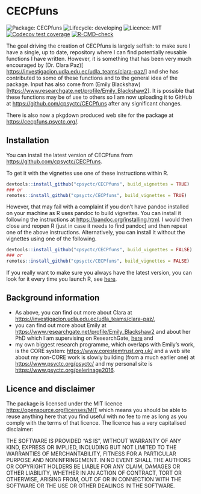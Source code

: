 
<!-- README.md is generated from README.Rmd. Please edit that file -->

# CECPfuns

<!-- badges: start -->

![Package:
CECPfuns](https://img.shields.io/badge/Package-CECPfuns-lightgrey)
![Lifecycle:
developing](https://img.shields.io/badge/Lifecycle-developing-orange)
![Licence: MIT](https://img.shields.io/badge/Licence-MIT-brightgreen)
[![Codecov test
coverage](https://codecov.io/gh/cpsyctc/CECPfuns/branch/main/graph/badge.svg)](https://codecov.io/gh/cpsyctc/CECPfuns?branch=main)
[![R-CMD-check](https://github.com/cpsyctc/CECPfuns/workflows/R-CMD-check/badge.svg)](https://github.com/cpsyctc/CECPfuns/actions)
<!-- badges: end -->

The goal driving the creation of CECPfuns is largely selfish: to make
sure I have a single, up to date, repository where I can find
potentially reusable functions I have written. However, it is something
that has been very much encouraged by (Dr. Clara Paz)\[
<https://investigacion.udla.edu.ec/udla_teams/clara-paz/>\] and she has
contributed to some of these functions and to the general idea of the
package. Input has also come from (Emily
Blackshaw)\[<https://www.researchgate.net/profile/Emily_Blackshaw2>\].
It is possible that these functions may be of use to others so I am now
uploading it to GitHub at <https://github.com/cpsyctc/CECPfuns> after
any significant changes.

There is also now a pkgdown produced web site for the package at
<https://cecpfuns.psyctc.org/>.

## Installation

You can install the latest version of CECPfuns from
<https://github.com/cpsyctc/CECPfuns>.

To get it with the vignettes use one of these instructions within R.

``` r
devtools::install_github("cpsyctc/CECPfuns", build_vignettes = TRUE)
### or
remotes::install_github("cpsyctc/CECPfuns", build_vignettes = TRUE)
```

However, that may fail with a complaint if you don’t have pandoc
installed on your machine as R uses pandoc to build vignettes. You can
install it following the instructions at
<https://pandoc.org/installing.html>. I would then close and reopen R
(just in case it needs to find pandoc) and then repeat one of the above
instructions. Alternatively, you can install it without the vignettes
using one of the following.

``` r
devtools::install_github("cpsyctc/CECPfuns", build_vignettes = FALSE)
### or
remotes::install_github("cpsyctc/CECPfuns", build_vignettes = FALSE)
```

If you really want to make sure you always have the latest version, you
can look for it every time you launch R, see
[here](https://www.psyctc.org/Rblog/posts/2021-02-10-making-my-first-usable-package/#how-i-am-synching-my-package-to-machines-other-than-my-main-machine).

## Background information

- As above, you can find out more about Clara at
  <https://investigacion.udla.edu.ec/udla_teams/clara-paz/>,
- you can find out more about Emily at
  <https://www.researchgate.net/profile/Emily_Blackshaw2> and about her
  PhD which I am supervising on ResearchGate,
  [here](https://www.researchgate.net/project/Young-Persons-Clinical-Outcomes-in-Routine-Evaluation-YP-CORE-Scale-psychometric-properties-and-utility)
  and
- my own biggest research programme, which overlaps with Emily’s work,
  is the CORE system: <https://www.corestemtrust.org.uk/> and a web site
  about my non-CORE work is slowly building (from a much earlier one) at
  <https://www.psyctc.org/psyctc/> and my personal site is
  <https://www.psyctc.org/pelerinage2016>.

## Licence and disclaimer

The package is licensed under the MIT licence
<https://opensource.org/licenses/MIT> which means you should be able to
reuse anything here that you find useful with no fee to me as long as
you comply with the terms of that licence. The licence has a very
capitalised disclaimer:

THE SOFTWARE IS PROVIDED “AS IS”, WITHOUT WARRANTY OF ANY KIND, EXPRESS
OR IMPLIED, INCLUDING BUT NOT LIMITED TO THE WARRANTIES OF
MERCHANTABILITY, FITNESS FOR A PARTICULAR PURPOSE AND NONINFRINGEMENT.
IN NO EVENT SHALL THE AUTHORS OR COPYRIGHT HOLDERS BE LIABLE FOR ANY
CLAIM, DAMAGES OR OTHER LIABILITY, WHETHER IN AN ACTION OF CONTRACT,
TORT OR OTHERWISE, ARISING FROM, OUT OF OR IN CONNECTION WITH THE
SOFTWARE OR THE USE OR OTHER DEALINGS IN THE SOFTWARE.
